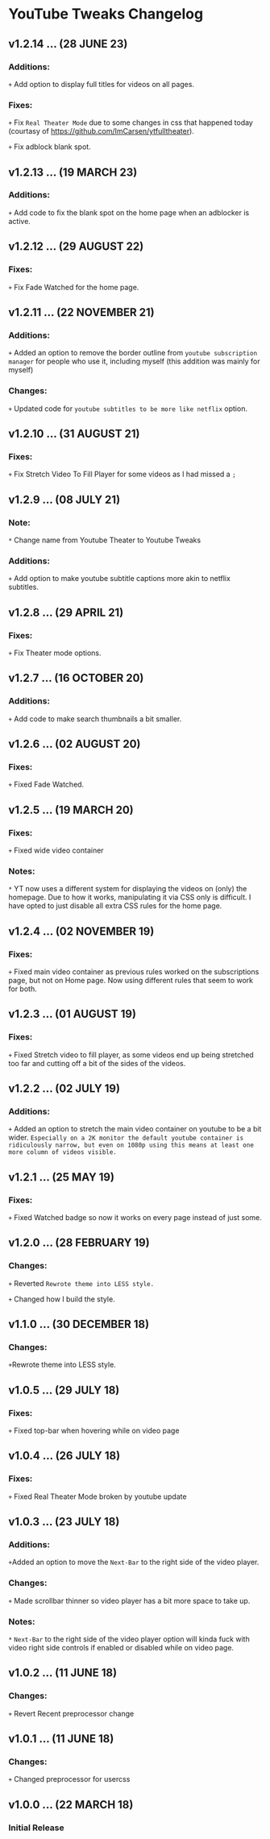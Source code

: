 # YouTube Tweaks Changelog

## v1.2.14 ... (28 JUNE 23)

### Additions:
`+` Add option to display full titles for videos on all pages.

### Fixes:
`+` Fix `Real Theater Mode` due to some changes in css that happened today (courtasy of https://github.com/ImCarsen/ytfulltheater).

`+` Fix adblock blank spot.

## v1.2.13 ... (19 MARCH 23)

### Additions:
`+` Add code to fix the blank spot on the home page when an adblocker is active.

## v1.2.12 ... (29 AUGUST 22)

### Fixes:
`+` Fix Fade Watched for the home page.

## v1.2.11 ... (22 NOVEMBER 21)

### Additions:
`+` Added an option to remove the border outline from `youtube subscription manager` for people who use it, including myself (this addition was mainly for myself)

### Changes:
`+` Updated code for `youtube subtitles to be more like netflix` option.

## v1.2.10 ... (31 AUGUST 21)

### Fixes:
`+` Fix Stretch Video To Fill Player for some videos as I had missed a `;`

## v1.2.9 ... (08 JULY 21)

### Note:
`*` Change name from Youtube Theater to Youtube Tweaks

### Additions:
`+` Add option to make youtube subtitle captions more akin to netflix subtitles.

## v1.2.8 ... (29 APRIL 21)

### Fixes:
`+` Fix Theater mode options.

## v1.2.7 ... (16 OCTOBER 20)

### Additions:
`+` Add code to make search thumbnails a bit smaller.

## v1.2.6 ... (02 AUGUST 20)

### Fixes:
`+` Fixed Fade Watched.

## v1.2.5 ... (19 MARCH 20)

### Fixes:
`+` Fixed wide video container

### Notes:
`*` YT now uses a different system for displaying the videos on (only) the homepage. Due to how it works, manipulating it via CSS only is difficult. I have opted to just disable all extra CSS rules for the home page.

## v1.2.4 ... (02 NOVEMBER 19)

### Fixes:
`+` Fixed main video container as previous rules worked on the subscriptions page, but not on Home page. Now using different rules that seem to work for both.

## v1.2.3 ... (01 AUGUST 19)

### Fixes:
`+` Fixed Stretch video to fill player, as some videos end up being stretched too far and cutting off a bit of the sides of the videos.

## v1.2.2 ... (02 JULY 19)

### Additions:
`+` Added an option to stretch the main video container on youtube to be a bit wider. `Especially on a 2K monitor the default youtube container is ridiculously narrow, but even on 1080p using this means at least one more column of videos visible.`

## v1.2.1 ... (25 MAY 19)

### Fixes:
`+` Fixed Watched badge so now it works on every page instead of just some.

## v1.2.0 ... (28 FEBRUARY 19)

### Changes:
`+` Reverted `Rewrote theme into LESS style.`

`+` Changed how I build the style.

## v1.1.0 ... (30 DECEMBER 18)

### Changes:
`+`Rewrote theme into LESS style.

## v1.0.5 ... (29 JULY 18)

### Fixes:
`+` Fixed top-bar when hovering while on video page

## v1.0.4 ... (26 JULY 18)

### Fixes:
`+` Fixed Real Theater Mode broken by youtube update

## v1.0.3 ... (23 JULY 18)

### Additions:
`+`Added an option to move the `Next-Bar` to the right side of the video player.

### Changes:
`+` Made scrollbar thinner so video player has a bit more space to take up.

### Notes:
`*` `Next-Bar` to the right side of the video player option will kinda fuck with video right side controls if enabled or disabled while on video page.

## v1.0.2 ... (11 JUNE 18)

### Changes:
`+` Revert Recent preprocessor change

## v1.0.1 ... (11 JUNE 18)

### Changes:
`+` Changed preprocessor for usercss

## v1.0.0 ... (22 MARCH 18)

### Initial Release
